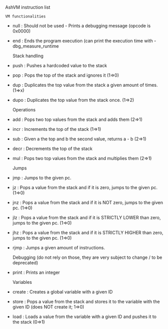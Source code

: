 AshVM instruction list

    VM functionalities
- null : Should not be used - Prints a debugging message (opcode is 0x0000)
- end : Ends the program execution (can print the execution time with -dbg_measure_runtime

    Stack handling
- push : Pushes a hardcoded value to the stack
- pop : Pops the top of the stack and ignores it (1=>0)
- dup : Duplicates the top value from the stack a given amount of times. (1=>x)
- dupo : Duplicates the top value from the stack once. (1=>2)

    Operations
- add : Pops two top values from the stack and adds them (2=>1)
- incr : Increments the top of the stack (1=>1)
- sub : Given a the top and b the second value, returns a - b (2=>1)
- decr : Decrements the top of the stack
- mul : Pops two top values from the stack and multiplies them (2=>1)

    Jumps
- jmp : Jumps to the given pc.
- jz : Pops a value from the stack and if it is zero, jumps to the given pc. (1=>0)
- jnz : Pops a value from the stack and if it is NOT zero, jumps to the given pc. (1=>0)
- jlz : Pops a value from the stack and if it is STRICTLY LOWER than zero, jumps to the given pc. (1=>0)
- jhz : Pops a value from the stack and if it is STRICTLY HIGHER than zero, jumps to the given pc. (1=>0)
- rjmp : Jumps a given amount of instructions.

    Debugging (do not rely on those, they are very subject to change / to be deprecated)
- print : Prints an integer

    Variables
- create : Creates a global variable with a given ID
- store : Pops a value from the stack and stores it to the variable with the given ID (does NOT create it; 1=>0)
- load : Loads a value from the variable with a given ID and pushes it to the stack (0=>1)